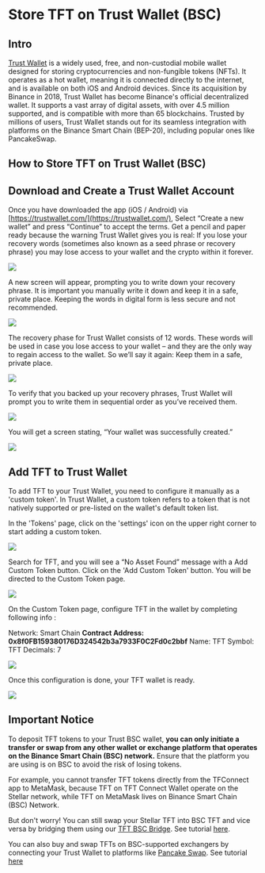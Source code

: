 <h1> Store TFT on Trust Wallet (BSC) </h1>

## Intro

[Trust Wallet](https://trustwallet.com/) is a widely used, free, and non-custodial mobile wallet designed for storing cryptocurrencies and non-fungible tokens (NFTs). It operates as a hot wallet, meaning it is connected directly to the internet, and is available on both iOS and Android devices. Since its acquisition by Binance in 2018, Trust Wallet has become Binance's official decentralized wallet. It supports a vast array of digital assets, with over 4.5 million supported, and is compatible with more than 65 blockchains. Trusted by millions of users, Trust Wallet stands out for its seamless integration with platforms on the Binance Smart Chain (BEP-20), including popular ones like PancakeSwap.

## How to Store TFT on Trust Wallet (BSC)

## Download and Create a Trust Wallet Account

Once you have downloaded the app (iOS / Android) via [https://trustwallet.com/](https://trustwallet.com/), Select “Create a new wallet” and press “Continue” to accept the terms. Get a pencil and paper ready because the warning Trust Wallet gives you is real: If you lose your recovery words (sometimes also known as a seed phrase or recovery phrase) you may lose access to your wallet and the crypto within it forever.

![](./img/trust_create.png)

A new screen will appear, prompting you to write down your recovery phrase. It is important you manually write it down and keep it in a safe, private place. Keeping the words in digital form is less secure and not recommended.

![](./img/trust_backup.png)

The recovery phase for Trust Wallet consists of 12 words. These words will be used in case you lose access to your wallet – and they are the only way to regain access to the wallet. So we’ll say it again: Keep them in a safe, private place.

![](./img/trust_recover.png)

To verify that you backed up your recovery phrases, Trust Wallet will prompt you to write them in sequential order as you’ve received them.

![](./img/trust_verify.png)

You will get a screen stating, “Your wallet was successfully created.”

![](./img/trust_created.png)

## Add TFT to Trust Wallet
 
To add TFT to your Trust Wallet, you need to configure it manually as a 'custom token'. In Trust Wallet, a custom token refers to a token that is not natively supported or pre-listed on the wallet's default token list. 

In the 'Tokens' page, click on the 'settings' icon on the upper right corner to start adding a custom token.

![](./img/threefold__trustwallet_overview.jpg)

Search for TFT, and you will see a “No Asset Found” message with a Add Custom Token button. Click on the 'Add Custom Token' button. You will be directed to the Custom Token page.

![](./img/trust_notfound.png)

On the Custom Token page, configure TFT in the wallet by completing following info :

Network: Smart Chain
**Contract Address: 0x8f0FB159380176D324542b3a7933F0C2Fd0c2bbf**
Name: TFT
Symbol: TFT
Decimals: 7

![](./img/threefold__trustwallet_tft_config.jpg)

Once this configuration is done, your TFT wallet is ready.

![](./img/threefold__trustwallet_tft_added.jpg)

## Important Notice

To deposit TFT tokens to your Trust BSC wallet, **you can only initiate a transfer or swap from any other wallet or exchange platform that operates on the Binance Smart Chain (BSC) network.** Ensure that the platform you are using is on BSC to avoid the risk of losing tokens.

For example, you cannot transfer TFT tokens directly from the TFConnect app to MetaMask, because TFT on TFT Connect Wallet operate on the Stellar network, while TFT on MetaMask lives on Binance Smart Chain (BSC) Network. 

But don't worry! You can still swap your Stellar TFT into BSC TFT and vice versa by bridging them using our [TFT BSC Bridge](https://bridge.bsc.threefold.io/). See tutorial [here](/src/farmers/threefold_token/buy_sell_tft/tfchain_stellar_bridge.md).

You can also buy and swap TFTs on BSC-supported exchangers by connecting your Trust Wallet to platforms like [Pancake Swap](https://pancakeswap.finance/). See tutorial [here](../buytft/pancakeswap.md)






